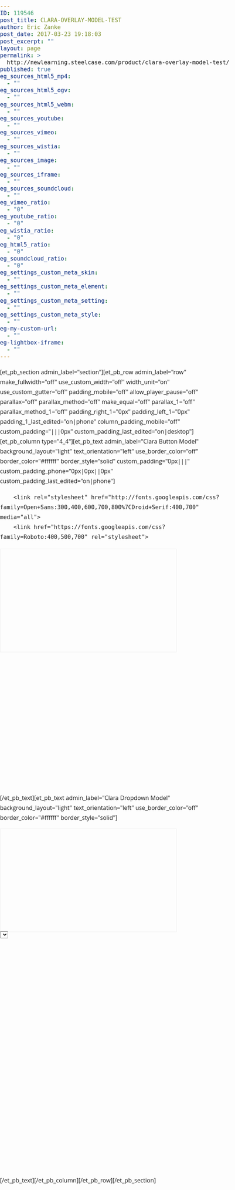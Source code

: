 ```yaml
---
ID: 119546
post_title: CLARA-OVERLAY-MODEL-TEST
author: Eric Zanke
post_date: 2017-03-23 19:18:03
post_excerpt: ""
layout: page
permalink: >
  http://newlearning.steelcase.com/product/clara-overlay-model-test/
published: true
eg_sources_html5_mp4:
  - ""
eg_sources_html5_ogv:
  - ""
eg_sources_html5_webm:
  - ""
eg_sources_youtube:
  - ""
eg_sources_vimeo:
  - ""
eg_sources_wistia:
  - ""
eg_sources_image:
  - ""
eg_sources_iframe:
  - ""
eg_sources_soundcloud:
  - ""
eg_vimeo_ratio:
  - "0"
eg_youtube_ratio:
  - "0"
eg_wistia_ratio:
  - "0"
eg_html5_ratio:
  - "0"
eg_soundcloud_ratio:
  - "0"
eg_settings_custom_meta_skin:
  - ""
eg_settings_custom_meta_element:
  - ""
eg_settings_custom_meta_setting:
  - ""
eg_settings_custom_meta_style:
  - ""
eg-my-custom-url:
  - ""
eg-lightbox-iframe:
  - ""
---
```

[et_pb_section admin_label="section"][et_pb_row admin_label="row" make_fullwidth="off" use_custom_width="off" width_unit="on" use_custom_gutter="off" padding_mobile="off" allow_player_pause="off" parallax="off" parallax_method="off" make_equal="off" parallax_1="off" parallax_method_1="off" padding_right_1="0px" padding_left_1="0px" padding_1_last_edited="on|phone" column_padding_mobile="off" custom_padding="|||0px" custom_padding_last_edited="on|desktop"][et_pb_column type="4_4"][et_pb_text admin_label="Clara Button Model" background_layout="light" text_orientation="left" use_border_color="off" border_color="#ffffff" border_style="solid" custom_padding="0px|||" custom_padding_phone="0px|0px||0px" custom_padding_last_edited="on|phone"]

<meta charset="UTF-8">
  <title>CLARA-OVERLAY-MODEL</title>

<!--FONTS-->
     	<link rel="stylesheet" href="http://fonts.googleapis.com/css?family=Open+Sans:300,400,600,700,800%7CDroid+Serif:400,700" media="all">
     	<link href="https://fonts.googleapis.com/css?family=Roboto:400,500,700" rel="stylesheet">

  <!-- CSS -->

  <style type="text/css">

html{

}

body{
	padding:0!important;
	margin:0!important;
	font-family:Open Sans, Arial, Helvetica, sans-serif;
	font-size:18px;
	line-height:150%;
	font-weight: 400!important;
	-webkit-font-smoothing: antialiased;
	-moz-osx-font-smoothing: grayscale;
	text-rendering: optimizeLegibility;

}

h1, h2, h3, h4, h5, h6, h1 a, h2 a, h3 a, h4 a, h5 a, h6 a {
	font-family:Roboto, Arial, Helvetica, sans-serif;
	}

h5{
	font-weight:700;

	}
p{
	font-size:16px;
	font-weight:400;
	width:95%;
	}

#wrapper{
	min-width:620px;
	max-width:100%;
	min-height:650px;
	position:relative;
  	}
#player, #clara-embed {
  	width:600px!important;
  	height:480px!important;

  	}
#player {
	border: 1px solid #ededed;
	margin-bottom:-2px;
}
#content > div {
	position: absolute;
	top: 0px;
	left: 650px;
	visibility: hidden;
}
#model, #controls{
	max-width:620px;
	min-height:650px;
	position:relative;
}
#controls{
	display:table;

	}

@media (max-width: 1024px) {
  #content > div {
    top: 0px;
    left: 500px;
  }
  #player, #clara-embed, #controls {
  	width:480px!important;
  	height:280px!important;
  	}
}

@media (max-width: 768px) {
  #content > div {
    top: 0px;
    left: 380px;
  }
  #player, #clara-embed, #controls {
  	width:360px!important;
  	height:160px!important;
  	}
}




/* INPUTS + BUTTONS */


input{border:0;}

button{/* VERSION TWO */
		display:table-cell;
		vertical-align:top;
		width:50%;
		height:50px;
		padding:1.5% 2%;
		/*margin: 0 1% 1% 0;*/
		background-color:#fff;
		color:#666;
		border:0;
		font-size:1rem;
		font-weight:700;
		border: 1px solid #ededed;
		border-collapse:collapse;
		margin-bottom:-1px;
		margin-right:-1px;
		}
	button:hover{
		background-color:#666;
		border:0;
		color:#fff;
	}
	button:focus, button:active{
		outline:0;
	}

/* MEDIA QUERIES */

@media screen and (min-width: 768px) { 
		#content, #unique{
			display:block!important;
			width:100%!important;

		}
		#text{
			font-size:1.5rem;
		}
	}

  </style>

<!-- HTML -->
<div id="wrapper">
<div id="Model">
	<!-- MODEL -->
<div id="player">
<div id="clara-embed"></div>
</div>
<!-- BEGIN BUTTONS -->
<div id="controls"></div>
</div>
<!-- Model-->
	<!-- BEGIN CONTENT -->
<div id="content">
<div id="wellbeing">
	    <img src="https://dumy1g3ng547g.cloudfront.net/content/themes/steelcase/img/logo.svg">
<h5>Something about Designed for Wellbeing</h5>
Lorem ipsum dolor sit amet, consectetur adipiscing elit, sed do eiusmod tempor incididunt ut labore et dolore magna aliqua.
<ul class="dots">
 	<li>Coffee</li>
 	<li>Tea</li>
 	<li>Milk</li>
</ul>
</div>
<div id="workplace">
	    <img src="https://dumy1g3ng547g.cloudfront.net/content/themes/steelcase/img/logo.svg">
<h5>Something about Designed for Workplace</h5>
Lorem ipsum dolor sit amet, consectetur adipiscing elit, sed do eiusmod tempor incididunt ut labore et dolore magna aliqua.
<ul class="dots">
 	<li>Coffee</li>
 	<li>Tea</li>
 	<li>Milk</li>
</ul>
</div>
<div id="postures">
	    <img src="https://dumy1g3ng547g.cloudfront.net/content/themes/steelcase/img/logo.svg">
<h5>Something about Designed for Postures</h5>
Lorem ipsum dolor sit amet, consectetur adipiscing elit, sed do eiusmod tempor incididunt ut labore et dolore magna aliqua.
<ul class="dots">
 	<li>Coffee</li>
 	<li>Tea</li>
 	<li>Milk</li>
</ul>
</div>
<div id="antimicrobial">
	    <img src="https://dumy1g3ng547g.cloudfront.net/content/themes/steelcase/img/logo.svg">
<h5>Something about Designed for Antimicrobial</h5>
Lorem ipsum dolor sit amet, consectetur adipiscing elit, sed do eiusmod tempor incididunt ut labore et dolore magna aliqua.
<ul class="dots">
 	<li>Coffee</li>
 	<li>Tea</li>
 	<li>Milk</li>
</ul>
</div>
<div id="collab">
	    <img src="https://dumy1g3ng547g.cloudfront.net/content/themes/steelcase/img/logo.svg">
<h5>Something about Designed for Collaboration</h5>
Lorem ipsum dolor sit amet, consectetur adipiscing elit, sed do eiusmod tempor incididunt ut labore et dolore magna aliqua.
<ul class="dots">
 	<li>Coffee</li>
 	<li>Tea</li>
 	<li>Milk</li>
</ul>
</div>
<div id="cables">
	    <img src="https://dumy1g3ng547g.cloudfront.net/content/themes/steelcase/img/logo.svg">
<h5>Something about Designed for Cables</h5>
Lorem ipsum dolor sit amet, consectetur adipiscing elit, sed do eiusmod tempor incididunt ut labore et dolore magna aliqua.
<ul class="dots">
 	<li>Coffee</li>
 	<li>Tea</li>
 	<li>Milk</li>
</ul>
</div>
<div id="sensing">
	    <img src="https://dumy1g3ng547g.cloudfront.net/content/themes/steelcase/img/logo.svg">
<h5>Something about Designed for Sensing</h5>
Lorem ipsum dolor sit amet, consectetur adipiscing elit, sed do eiusmod tempor incididunt ut labore et dolore magna aliqua.
<ul class="dots">
 	<li>Coffee</li>
 	<li>Tea</li>
 	<li>Milk</li>
</ul>
</div>
<div id="health">
	    <img src="https://dumy1g3ng547g.cloudfront.net/content/themes/steelcase/img/logo.svg">
<h5>Something about Designed for Health</h5>
Lorem ipsum dolor sit amet, consectetur adipiscing elit, sed do eiusmod tempor incididunt ut labore et dolore magna aliqua.
<ul class="dots">
 	<li>Coffee</li>
 	<li>Tea</li>
 	<li>Milk</li>
</ul>
</div>
</div>
<!-- END CONTENT --></div>
<!-- WRAPPER -->

 <!-- JS -->

 <script src="https://steelcase.clara.io/js/claraplayer.min.js"></script> 

  <script>

const ids = {
  'Designed for Wellbeing': 'wellbeing',
  'Workplace Wellbeing': 'workplace',
  'Encouraging Health Postures': 'postures',
  'Antimicrobial': 'antimicrobial',
  'Collaboration Button': 'collab',
  'Variety of Cable Management Options': 'cables',
  'Obstruction Sensing': 'sensing',
  'Health Conscious Environment': 'health',
};

const textDiv = document.getElementById('unique');
const textEl = document.getElementById('text');

var clara = claraplayer('clara-embed'); 
clara.on('loaded', function() { console.log('Clara player is loaded and ready'); }); 
clara.sceneIO.fetchAndUse("1613b124-6f9f-48ca-a2c5-52e40db046aa"); 
clara.on('loaded', () => { 
  const cameras = clara.scene.getAll({type: 'Camera', property: 'name'}); 
  for(let id in cameras) { 
    let button = document.createElement('button'); 
    button.innerText = cameras[id]; 
    button.onclick = (ev) => { 
      var divs = document.getElementById('content').children;
      for(var i = 0; i < divs.length; i++) {
        var state = 'hidden';
        if(divs[i].id === ids[cameras[id]])
          state = 'visible';
        divs[i].style.visibility = state;
      }
          
      clara.player.animateCameraTo(id, 500); 
      showTextForCamera(cameras[id]);
    }
    document.getElementById('controls').appendChild(button); 

  } 
clara.player.hideTool('orbit');
clara.player.hideTool('pan');
clara.player.hideTool('zoom');
clara.player.hideTool('home');
clara.player.hideTool('fullscreen');
});

function showTextForCamera(name) {
  textDiv.style.visibility = 'visible';
  textEl.innerText = content[name] || '';
}
  </script>

[/et_pb_text][et_pb_text admin_label="Clara Dropdown Model" background_layout="light" text_orientation="left" use_border_color="off" border_color="#ffffff" border_style="solid"]

<meta charset="utf-8">
	<title>Clara Dropdown Model</title>
	
<style type="text/css">
	
#content > div {
  position: absolute;
  top: 0px;
  left: 650px;
  visibility: hidden;
}

@media (max-width: 700px) {
  #content > div {
    top: 500px;
    left: 0px;
  }
}

.italic {
  font-style: italic;
  font-size: 18px;
}

.normal {
  font-style: normal;
  font-size: 12px;
}

.oblique {
  font-style: oblique;
  font-size: 22px;
}
	
</style>




<div id="player" style="width: 600px; height: 400px;">
  <div id="clara-embed" style="width: 600px; height: 400px;"></div>
</div>
<div id="controls">
  <select id="cameraSelect">
  </select>
</div>

<div id="content">
  <div id="wellbeing" class="italic">
    <img src="https://dumy1g3ng547g.cloudfront.net/content/themes/steelcase/img/logo.svg">
    <ul>
      <li>Coffee</li>
      <li>Tea</li>
      <li>Milk</li>
    </ul>
  </div>
  <div id="workplace" class="normal">
    <img src="https://dumy1g3ng547g.cloudfront.net/content/themes/steelcase/img/logo.svg">
    <ul>
      <li>Coffee</li>
      <li>Tea</li>
      <li>Milk</li>
    </ul>
  </div>
  <div id="postures" class="oblique">
    <img src="https://dumy1g3ng547g.cloudfront.net/content/themes/steelcase/img/logo.svg">
    <ul>
      <li>Coffee</li>
      <li>Tea</li>
      <li>Milk</li>
    </ul>
  </div>
  <div id="antimicrobial" class="italic">
    <img src="https://dumy1g3ng547g.cloudfront.net/content/themes/steelcase/img/logo.svg">
    <ul>
      <li>Coffee</li>
      <li>Tea</li>
      <li>Milk</li>
    </ul>
  </div>
  <div id="collab" class="normal">
    <img src="https://dumy1g3ng547g.cloudfront.net/content/themes/steelcase/img/logo.svg">
    <ul>
      <li>Coffee</li>
      <li>Tea</li>
      <li>Milk</li>
    </ul>
  </div>
  <div id="cables" class="oblique">
    <img src="https://dumy1g3ng547g.cloudfront.net/content/themes/steelcase/img/logo.svg">     
    <ul>
      <li>Coffee</li>
      <li>Tea</li>
      <li>Milk</li>
    </ul>
  </div>
  <div id="sensing" class="italic">
    <img src="https://dumy1g3ng547g.cloudfront.net/content/themes/steelcase/img/logo.svg">    
    <ul>
      <li>Coffee</li>
      <li>Tea</li>
      <li>Milk</li>
    </ul>
  </div>
  <div id="health" class="normal">
    <img src="https://dumy1g3ng547g.cloudfront.net/content/themes/steelcase/img/logo.svg">     
    <ul>
      <li>Coffee</li>
      <li>Tea</li>
      <li>Milk</li>
    </ul>
  </div>
</div>
  
<script src="https://steelcase.clara.io/js/claraplayer.min.js"></script> 

<script>
const ids = {
  '9db43c80-4671-4c85-b481-17d1b4c92c3b': 'wellbeing',
  '7774b92d-ba6b-44e8-b2e8-00a5e3c494d5': 'workplace',
  'e665f0d5-60e9-492f-b67c-9ff95fe6fb01': 'postures',
  'ea9d7ad8-0ebe-4dc7-892a-3b3d8ae5b66d': 'antimicrobial',
  '8766ff74-8d88-466e-ba06-46b87c0b1a66': 'collab',
  '64976508-875c-4d93-83f3-8335857ffe96': 'cables',
  '3a9b7cf9-6000-450c-a11e-ab194636c00c': 'sensing',
  '6f924f5c-80c7-4b0e-906e-48cb6f96747c': 'health',
};

const cameraSelect = document.getElementById('cameraSelect');
cameraSelect.onchange = function(ev) {
   var id = ev.target.value;
   var divs = document.getElementById('content').children;
   for(var i = 0; i < divs.length; i++) {
     var state = 'hidden';
     if(divs[i].id === ids[ev.target.value])
       state = 'visible';
     divs[i].style.visibility = state;
   }
   clara.player.animateCameraTo(id, 500);
}

var clara = claraplayer('clara-embed'); 
clara.on('loaded', function() { console.log('Clara player is loaded and ready'); }); 
clara.sceneIO.fetchAndUse("1613b124-6f9f-48ca-a2c5-52e40db046aa"); 
clara.on('loaded', () => { 
  const cameras = clara.scene.getAll({type: 'Camera', property: 'name'}); 
  for(let id in cameras) { 
    cameraSelect.options[cameraSelect.options.length] = new Option(cameras[id], id);
  } 
});


</script>

[/et_pb_text][/et_pb_column][/et_pb_row][/et_pb_section]
